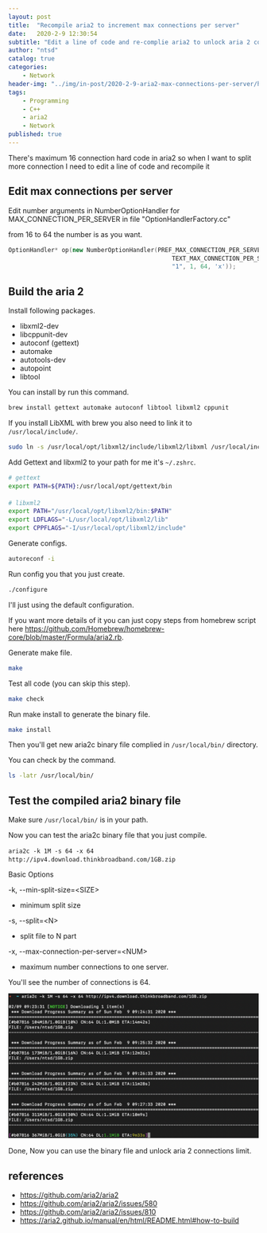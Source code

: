 ```yaml
---
layout: post
title:  "Recompile aria2 to increment max connections per server"
date:   2020-2-9 12:30:54
subtitle: "Edit a line of code and re-complie aria2 to unlock aria 2 connections limit"
author: "ntsd"
catalog: true
categories:
    - Network
header-img: "../img/in-post/2020-2-9-aria2-max-connections-per-server/header.jpg"
tags:
    - Programming
    - C++
    - aria2
    - Network
published: true
---
```


There's maximum 16 connection hard code in aria2 so when I want to split more connection I need to edit a line of code and recompile it

## Edit max connections per server

Edit number arguments in NumberOptionHandler for MAX_CONNECTION_PER_SERVER in file "OptionHandlerFactory.cc"

from 16 to 64 the number is as you want.

``` c++
OptionHandler* op(new NumberOptionHandler(PREF_MAX_CONNECTION_PER_SERVER,
                                              TEXT_MAX_CONNECTION_PER_SERVER,
                                              "1", 1, 64, 'x'));
```

## Build the aria 2

Install following packages.

- libxml2-dev
- libcppunit-dev
- autoconf (gettext)
- automake
- autotools-dev
- autopoint
- libtool

You can install by run this command.

``` bash
brew install gettext automake autoconf libtool libxml2 cppunit
```

If you install LibXML with brew you also need to link it to `/usr/local/include/`.

``` bash
sudo ln -s /usr/local/opt/libxml2/include/libxml2/libxml /usr/local/include/libxml
```

Add Gettext and libxml2 to your path for me it's `~/.zshrc`.

``` bash
# gettext
export PATH=${PATH}:/usr/local/opt/gettext/bin

# libxml2
export PATH="/usr/local/opt/libxml2/bin:$PATH"
export LDFLAGS="-L/usr/local/opt/libxml2/lib"
export CPPFLAGS="-I/usr/local/opt/libxml2/include"
```

Generate configs.

``` bash
autoreconf -i
```

Run config you that you just create.

``` bash
./configure
```

I'll just using the default configuration.

If you want more details of it you can just copy steps from homebrew script here <https://github.com/Homebrew/homebrew-core/blob/master/Formula/aria2.rb>.

Generate make file.

``` bash
make
```

Test all code (you can skip this step).

``` bash
make check
```

Run make install to generate the binary file.

``` bash
make install
```

Then you'll get new aria2c binary file complied in `/usr/local/bin/` directory.

You can check by the command.

``` bash
ls -latr /usr/local/bin/
```

## Test the compiled aria2 binary file

Make sure `/usr/local/bin/` is in your path.

Now you can test the aria2c binary file that you just compile.

`aria2c -k 1M -s 64 -x 64 http://ipv4.download.thinkbroadband.com/1GB.zip`

Basic Options

-k, --min-split-size=\<SIZE>

- minimum split size

-s, --split=\<N>

- split file to N part

-x, --max-connection-per-server=\<NUM>

- maximum number connections to one server.

You'll see the number of connections is 64.

![the number of connections is 64](/img/in-post/2020-2-9-aria2-max-connections-per-server/aria.png)

Done, Now you can use the binary file and unlock aria 2 connections limit.

## references

- <https://github.com/aria2/aria2>
- <https://github.com/aria2/aria2/issues/580>
- <https://github.com/aria2/aria2/issues/810>
- <https://aria2.github.io/manual/en/html/README.html#how-to-build>
